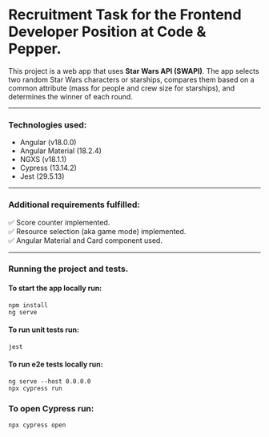 # Recruitment Task for the Frontend Developer Position at Code & Pepper.


This project is a web app that uses <b>Star Wars API (SWAPI)</b>. The app selects two
random Star Wars characters or starships, compares them based on a common attribute 
(mass for people and crew size for starships), and determines the winner of each round.

---

### Technologies used:
<ul>
<li>Angular (v18.0.0)</li>
<li>Angular Material (18.2.4)</li>
<li>NGXS (v18.1.1)</li>
<li>Cypress (13.14.2)</li>
<li>Jest (29.5.13)</li>
</ul>

---

### Additional requirements fulfilled:
:white_check_mark: Score counter implemented. \
:white_check_mark: Resource selection (aka game mode) implemented. \
:white_check_mark: Angular Material and Card component used. 

---

### Running the project and tests.
#### To start the app locally run: 
```
npm install
ng serve
```

#### To run unit tests run: 
```
jest
```

#### To run e2e tests locally run:
```
ng serve --host 0.0.0.0
npx cypress run
```

### To open Cypress run:
```
npx cypress open
```
